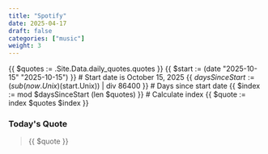 ```yaml
---
title: "Spotify"
date: 2025-04-17
draft: false
categories: ["music"]
weight: 3
---
```


{{ $quotes := .Site.Data.daily_quotes.quotes }}
{{ $start := (date "2025-10-15" "2025-10-15") }} # Start date is October 15, 2025
{{ $daysSinceStart := (sub (now.Unix) ($start.Unix)) | div 86400 }} # Days since start date
{{ $index := mod $daysSinceStart (len $quotes) }} # Calculate index
{{ $quote := index $quotes $index }}

### Today's Quote
> {{ $quote }}

